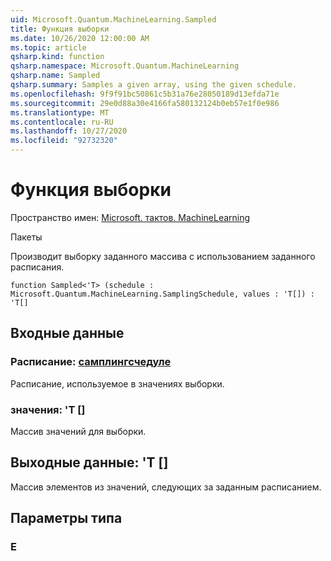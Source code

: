 ```yaml
---
uid: Microsoft.Quantum.MachineLearning.Sampled
title: Функция выборки
ms.date: 10/26/2020 12:00:00 AM
ms.topic: article
qsharp.kind: function
qsharp.namespace: Microsoft.Quantum.MachineLearning
qsharp.name: Sampled
qsharp.summary: Samples a given array, using the given schedule.
ms.openlocfilehash: 9f9f91bc50861c5b31a76e28050189d13efda71e
ms.sourcegitcommit: 29e0d88a30e4166fa580132124b0eb57e1f0e986
ms.translationtype: MT
ms.contentlocale: ru-RU
ms.lasthandoff: 10/27/2020
ms.locfileid: "92732320"
---
```

# <a name="sampled-function"></a>Функция выборки

Пространство имен: [Microsoft. тактов. MachineLearning](xref:Microsoft.Quantum.MachineLearning)

Пакеты [](https://nuget.org/packages/)


Производит выборку заданного массива с использованием заданного расписания.

```qsharp
function Sampled<'T> (schedule : Microsoft.Quantum.MachineLearning.SamplingSchedule, values : 'T[]) : 'T[]
```


## <a name="input"></a>Входные данные

### <a name="schedule--samplingschedule"></a>Расписание: [самплингсчедуле](xref:Microsoft.Quantum.MachineLearning.SamplingSchedule)

Расписание, используемое в значениях выборки.


### <a name="values--t"></a>значения: 'T []

Массив значений для выборки.



## <a name="output--t"></a>Выходные данные: 'T []

Массив элементов из значений, следующих за заданным расписанием.

## <a name="type-parameters"></a>Параметры типа

### <a name="t"></a>Е

